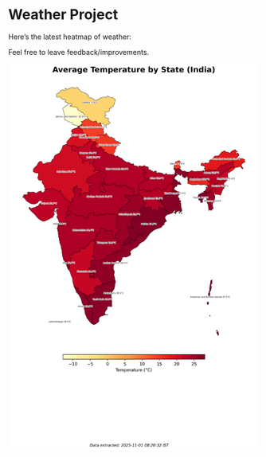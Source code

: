 # Weather Project

Here’s the latest heatmap of weather:

Feel free to leave feedback/improvements.

![India Heatmap](docs/assets/india_heatmap.png?v=05757A)
